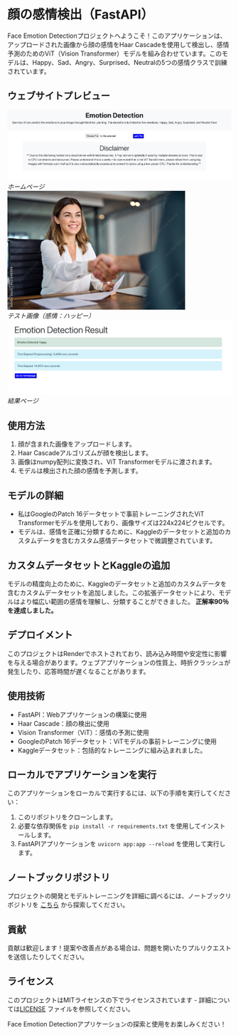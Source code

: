 
# 顔の感情検出（FastAPI）

Face Emotion Detectionプロジェクトへようこそ！このアプリケーションは、アップロードされた画像から顔の感情をHaar Cascadeを使用して検出し、感情予測のためのViT（Vision Transformer）モデルを組み合わせています。このモデルは、Happy、Sad、Angry、Surprised、Neutralの5つの感情クラスで訓練されています。

## ウェブサイトプレビュー
![ホームページ](https://github.com/rakibulhaque9954/Face_emotion_detection_fastapi/blob/cde903776333edd143cc5f8a15da9dd704d452e7/Screenshot%202023-11-11%20at%2018.17.25.png)
*ホームページ*
<br>
<img src="https://github.com/rakibulhaque9954/Face_emotion_detection_fastapi/blob/cde903776333edd143cc5f8a15da9dd704d452e7/1000_F_637048304_gG1q9XoPsy17wtqm1rCM8ke3EjENcq5N.jpg" width="400" alt="サンプルハッピーイメージ"><br>
*テスト画像（感情：ハッピー）*
<br>
![結果](https://github.com/rakibulhaque9954/Face_emotion_detection_fastapi/blob/cde903776333edd143cc5f8a15da9dd704d452e7/Screenshot%202023-11-11%20at%2018.18.03.png)
*結果ページ*

## 使用方法

1. 顔が含まれた画像をアップロードします。
2. Haar Cascadeアルゴリズムが顔を検出します。
3. 画像はnumpy配列に変換され、ViT Transformerモデルに渡されます。
4. モデルは検出された顔の感情を予測します。

## モデルの詳細

- 私はGoogleのPatch 16データセットで事前トレーニングされたViT Transformerモデルを使用しており、画像サイズは224x224ピクセルです。
- モデルは、感情を正確に分類するために、Kaggleのデータセットと追加のカスタムデータを含むカスタム感情データセットで微調整されています。

## カスタムデータセットとKaggleの追加

モデルの精度向上のために、Kaggleのデータセットと追加のカスタムデータを含むカスタムデータセットを追加しました。この拡張データセットにより、モデルはより幅広い範囲の感情を理解し、分類することができました。
**正解率90％を達成しました。**

## デプロイメント

このプロジェクトはRenderでホストされており、読み込み時間や安定性に影響を与える場合があります。ウェブアプリケーションの性質上、時折クラッシュが発生したり、応答時間が遅くなることがあります。

## 使用技術

- FastAPI：Webアプリケーションの構築に使用
- Haar Cascade：顔の検出に使用
- Vision Transformer（ViT）：感情の予測に使用
- GoogleのPatch 16データセット：ViTモデルの事前トレーニングに使用
- Kaggleデータセット：包括的なトレーニングに組み込まれました。

## ローカルでアプリケーションを実行

このアプリケーションをローカルで実行するには、以下の手順を実行してください：

1. このリポジトリをクローンします。
2. 必要な依存関係を `pip install -r requirements.txt` を使用してインストールします。
3. FastAPIアプリケーションを `uvicorn app:app --reload` を使用して実行します。

## ノートブックリポジトリ

プロジェクトの開発とモデルトレーニングを詳細に調べるには、ノートブックリポジトリを [こちら](https://github.com/rakibulhaque9954/Emotion_Detection_Model-ViT-_V1.0.git) から探索してください。

## 貢献

貢献は歓迎します！提案や改善点がある場合は、問題を開いたりプルリクエストを送信したりしてください。

## ライセンス

このプロジェクトはMITライセンスの下でライセンスされています - 詳細については[LICENSE](https://github.com/rakibulhaque9954/blog_remastered/blob/418d35cf33f0411375ed2dc77fc3607ee5887fc9/MIT_LICENSE_Rakibul_Haque.txt) ファイルを参照してください。

Face Emotion Detectionアプリケーションの探索と使用をお楽しみください！
